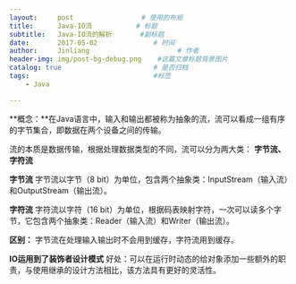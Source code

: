 ```yaml
---
layout:     post                 # 使用的布局
title:      Java-IO流           # 标题 
subtitle:   Java-IO流的解析       #副标题
date:       2017-05-02              # 时间
author:     Jinliang                      # 作者
header-img: img/post-bg-debug.png    #这篇文章标题背景图片
catalog: true                       # 是否归档
tags:                               #标签
    - Java

---
```


**概念：**在Java语言中，输入和输出都被称为抽象的流，流可以看成一组有序的字节集合，即数据在两个设备之间的传输。

流的本质是数据传输，根据处理数据类型的不同，流可以分为两大类：
**字节流、字符流**

**字节流**
字节流以字节（8 bit）为单位，包含两个抽象类：InputStream（输入流）和OutputStream（输出流）。

**字符流**
字符流以字符（16 bit）为单位，根据码表映射字符，一次可以读多个字节，它包含两个抽象类：Reader（输入流）和Writer（输出流）。

**区别：**
字节流在处理输入输出时不会用到缓存，字符流用到缓存。

**IO运用到了装饰者设计模式**
好处：可以在运行时动态的给对象添加一些额外的职责，与使用继承的设计方法相比，该方法具有更好的灵活性。